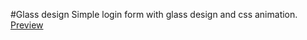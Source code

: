 #Glass design
Simple login form with glass design and css animation. </br>
[Preview](https://glasssdesign.netlify.app/)
